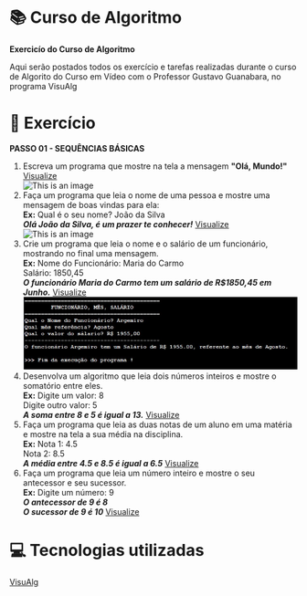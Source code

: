 # :books: Curso de Algoritmo
**Exercicío do Curso de Algoritmo**

 Aqui serão postados todos os exercício e tarefas realizadas durante o curso de Algorito do Curso em Vídeo com o Professor Gustavo Guanabara, no programa VisuAlg
 
 # :page_with_curl: Exercício
 **PASSO 01 - SEQUÊNCIAS BÁSICAS**
 
1) Escreva um programa que mostre na tela a mensagem **"Olá, Mundo!"** [Visualize](https://github.com/ArgemiroC/Curso-de-Algoritmo/blob/main/Exerc%C3%ADcios/Exercicio%2001%20-%20%20Ola%20Mundo)<br/>
![This is an image](https://github.com/ArgemiroC/Curso-de-Algoritmo/blob/main/Imagens/Exerc%C3%ADcio%2001(Ola%20Mundo!).jpeg)
2) Faça um programa que leia o nome de uma pessoa e mostre uma mensagem de boas vindas
para ela:<br>
**Ex:** Qual é o seu nome? João da Silva<br/>
    **_Olá João da Silva, é um prazer te conhecer!_** [Visualize](https://github.com/ArgemiroC/Curso-de-Algoritmo/blob/main/Exerc%C3%ADcios/Exercicio%2002%20-%20Mensagem%20de%20boas%20vindas)<br/>
![This is an image](https://github.com/ArgemiroC/Curso-de-Algoritmo/blob/main/Imagens/Exerc%C3%ADcio%2002(Mensagem%20de%20Boas%20Vindas).jpeg)
3) Crie um programa que leia o nome e o salário de um funcionário, mostrando no
final uma mensagem.<br/> 
**Ex:** Nome do Funcionário: Maria do Carmo<br/>
    Salário: 1850,45<br/>
    **_O funcionário Maria do Carmo tem um salário de R$1850,45 em Junho._** [Visualize](https://github.com/ArgemiroC/Curso-de-Algoritmo/blob/main/Exerc%C3%ADcios/Exerc%C3%ADcio%2003%20-%20Funcion%C3%A1rio%2C%20Sal%C3%A1rio%2C%20M%C3%AAs)<br/>
![This is an image](https://github.com/ArgemiroC/Curso-de-Algoritmo/blob/main/Imagens/Exerc%C3%ADcio%2003(Funcion%C3%A1rio%2C%20M%C3%AAs%2C%20Sal%C3%A1rio).jpeg)
4) Desenvolva um algoritmo que leia dois números inteiros e mostre o somatório
entre eles.<br/>
**Ex:**
Digite um valor: 8<br/>
Digite outro valor: 5<br/>
**_A soma entre 8 e 5 é igual a 13._** [Visualize](https://github.com/ArgemiroC/Curso-de-Algoritmo/blob/main/Exerc%C3%ADcios/Exerc%C3%ADcio%2004%20-%20Soma%20Entre%20Valores)<br/>
5) Faça um programa que leia as duas notas de um aluno em uma matéria e mostre
na tela a sua média na disciplina.<br/>
**Ex:** Nota 1: 4.5<br/>
Nota 2: 8.5<br/>
**_A média entre 4.5 e 8.5 é igual a 6.5_** [Visualize](https://github.com/ArgemiroC/Curso-de-Algoritmo/blob/main/Exerc%C3%ADcios/Exerc%C3%ADcio%2005%20-%20M%C3%A9dia%20de%20um%20Aluno)<br/>
6) Faça um programa que leia um número inteiro e mostre o seu antecessor e seu sucessor.<br/>
**Ex:** Digite um número: 9<br/>
**_O antecessor de 9 é 8_**<br/>
**_O sucessor de 9 é 10_** [Visualize](https://github.com/ArgemiroC/Curso-de-Algoritmo/blob/main/Exerc%C3%ADcios/Exerc%C3%ADcio%2006%20-%20Antecessor%20e%20Sucessor)<br/>
    
# :computer: Tecnologias utilizadas

[VisuAlg](https://visualg3.com.br/)
